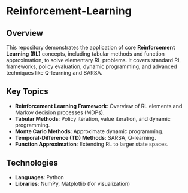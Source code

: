 # Reinforcement-Learning

## Overview
This repository demonstrates the application of core **Reinforcement Learning (RL)** concepts, including tabular methods and function approximation, to solve elementary RL problems. It covers standard RL frameworks, policy evaluation, dynamic programming, and advanced techniques like Q-learning and SARSA.

## Key Topics
- **Reinforcement Learning Framework**: Overview of RL elements and Markov decision processes (MDPs).
- **Tabular Methods**: Policy iteration, value iteration, and dynamic programming.
- **Monte Carlo Methods**: Approximate dynamic programming.
- **Temporal-Difference (TD) Methods**: SARSA, Q-learning.
- **Function Approximation**: Extending RL to larger state spaces.

## Technologies
- **Languages**: Python
- **Libraries**: NumPy, Matplotlib (for visualization)

